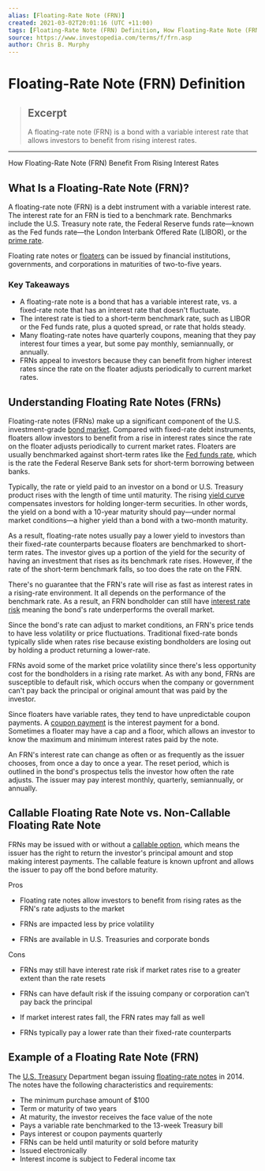 ```yaml
---
alias: [Floating-Rate Note (FRN)]
created: 2021-03-02T20:01:16 (UTC +11:00)
tags: [Floating-Rate Note (FRN) Definition, How Floating-Rate Note (FRN) Benefit From Rising Interest Rates]
source: https://www.investopedia.com/terms/f/frn.asp
author: Chris B. Murphy
---
```


# Floating-Rate Note (FRN) Definition

> ## Excerpt
> A floating-rate note (FRN) is a bond with a variable interest rate that allows investors to benefit from rising interest rates.

---

How Floating-Rate Note (FRN) Benefit From Rising Interest Rates
## What Is a Floating-Rate Note (FRN)?

A floating-rate note (FRN) is a debt instrument with a variable interest rate. The interest rate for an FRN is tied to a benchmark rate. Benchmarks include the U.S. Treasury note rate, the Federal Reserve funds rate—known as the Fed funds rate—the London Interbank Offered Rate (LIBOR), or the [prime rate](https://www.investopedia.com/terms/p/primerate.asp).

Floating rate notes or [floaters](https://www.investopedia.com/terms/f/floater.asp) can be issued by financial institutions, governments, and corporations in maturities of two-to-five years.

### Key Takeaways

-   A floating-rate note is a bond that has a variable interest rate, vs. a fixed-rate note that has an interest rate that doesn't fluctuate.
-   The interest rate is tied to a short-term benchmark rate, such as LIBOR or the Fed funds rate, plus a quoted spread, or rate that holds steady.
-   Many floating-rate notes have quarterly coupons, meaning that they pay interest four times a year, but some pay monthly, semiannually, or annually.
-   FRNs appeal to investors because they can benefit from higher interest rates since the rate on the floater adjusts periodically to current market rates.

## Understanding Floating Rate Notes (FRNs)

Floating-rate notes (FRNs) make up a significant component of the U.S. investment-grade [bond market](https://www.investopedia.com/terms/b/bondmarket.asp). Compared with fixed-rate debt instruments, floaters allow investors to benefit from a rise in interest rates since the rate on the floater adjusts periodically to current market rates. Floaters are usually benchmarked against short-term rates like the [Fed funds rate](https://www.investopedia.com/terms/f/federalfundsrate.asp), which is the rate the Federal Reserve Bank sets for short-term borrowing between banks.

Typically, the rate or yield paid to an investor on a bond or U.S. Treasury product rises with the length of time until maturity. The rising [yield curve](https://www.investopedia.com/terms/y/yieldcurve.asp) compensates investors for holding longer-term securities. In other words, the yield on a bond with a 10-year maturity should pay—under normal market conditions—a higher yield than a bond with a two-month maturity.

As a result, floating-rate notes usually pay a lower yield to investors than their fixed-rate counterparts because floaters are benchmarked to short-term rates. The investor gives up a portion of the yield for the security of having an investment that rises as its benchmark rate rises. However, if the rate of the short-term benchmark falls, so too does the rate on the FRN.

There's no guarantee that the FRN's rate will rise as fast as interest rates in a rising-rate environment. It all depends on the performance of the benchmark rate. As a result, an FRN bondholder can still have [interest rate risk](https://www.investopedia.com/terms/i/interestraterisk.asp) meaning the bond's rate underperforms the overall market.

Since the bond's rate can adjust to market conditions, an FRN's price tends to have less volatility or price fluctuations. Traditional fixed-rate bonds typically slide when rates rise because existing bondholders are losing out by holding a product returning a lower-rate.

FRNs avoid some of the market price volatility since there's less opportunity cost for the bondholders in a rising rate market. As with any bond, FRNs are susceptible to default risk, which occurs when the company or government can't pay back the principal or original amount that was paid by the investor.

Since floaters have variable rates, they tend to have unpredictable coupon payments. A [coupon payment](https://www.investopedia.com/terms/c/coupon.asp) is the interest payment for a bond. Sometimes a floater may have a cap and a floor, which allows an investor to know the maximum and minimum interest rates paid by the note.

An FRN's interest rate can change as often or as frequently as the issuer chooses, from once a day to once a year. The reset period, which is outlined in the bond's prospectus tells the investor how often the rate adjusts. The issuer may pay interest monthly, quarterly, semiannually, or annually.

## Callable Floating Rate Note vs. Non-Callable Floating Rate Note

FRNs may be issued with or without a [callable option](https://www.investopedia.com/terms/c/callablebond.asp), which means the issuer has the right to return the investor's principal amount and stop making interest payments. The callable feature is known upfront and allows the issuer to pay off the bond before maturity.

Pros

-   Floating rate notes allow investors to benefit from rising rates as the FRN's rate adjusts to the market
    
-   FRNs are impacted less by price volatility
    
-   FRNs are available in U.S. Treasuries and corporate bonds
    

Cons

-   FRNs may still have interest rate risk if market rates rise to a greater extent than the rate resets
    
-   FRNs can have default risk if the issuing company or corporation can't pay back the principal
    
-   If market interest rates fall, the FRN rates may fall as well
    
-   FRNs typically pay a lower rate than their fixed-rate counterparts
    

## Example of a Floating Rate Note (FRN)

The [U.S. Treasury](https://www.treasurydirect.gov/indiv/products/prod_frns_glance.htm) Department began issuing [floating-rate notes](https://www.treasurydirect.gov/indiv/research/indepth/frns/res_frn.htm) in 2014. The notes have the following characteristics and requirements:

-   The minimum purchase amount of $100
-   Term or maturity of two years
-   At maturity, the investor receives the face value of the note
-   Pays a variable rate benchmarked to the 13-week Treasury bill
-   Pays interest or coupon payments quarterly
-   FRNs can be held until maturity or sold before maturity
-   Issued electronically
-   Interest income is subject to Federal income tax
